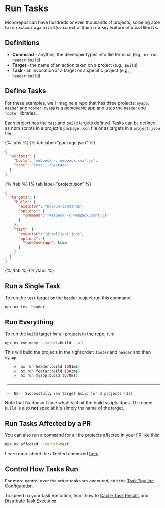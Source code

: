 # Run Tasks

Monorepos can have hundreds or even thousands of projects, so being able to run actions against all (or some) of
them is a key feature of a tool like Nx.

## Definitions

- **Command -** anything the developer types into the terminal (e.g., `nx run header:build`).
- **Target -** the name of an action taken on a project (e.g., `build`)
- **Task -** an invocation of a target on a specific project (e.g., `header:build`).

## Define Tasks

For these examples, we'll imagine a repo that has three projects: `myapp`, `header` and `footer`. `myapp` is a deployable app and uses the `header` and `footer` libraries.

Each project has the `test` and `build` targets defined. Tasks can be defined as npm scripts in a project's `package.json` file or as targets in a `project.json` file:

{% tabs %}
{% tab label="package.json" %}

```json
{
  "scripts": {
    "build": "webpack -c webpack.conf.js",
    "test": "jest --coverage"
  }
}
```

{% /tab %}
{% tab label="project.json" %}

```json
{
  "targets": {
    "build": {
      "executor": "nx:run-commands",
      "options": {
        "command": "webpack -c webpack.conf.js"
      }
    },
    "test": {
      "executor": "@nrwl/jest:jest",
      "options": {
        "codeCoverage": true
      }
    }
  }
}
```

{% /tab %}
{% /tabs %}

## Run a Single Task

To run the `test` target on the `header` project run this command:

```bash
npx nx test header
```

## Run Everything

To run the `build` target for all projects in the repo, run:

```bash
npx nx run-many --target=build --all
```

This will build the projects in the right order: `footer` and `header` and then `myapp`.

```bash title="Terminal Output"
    ✔  nx run header:build (501ms)
    ✔  nx run footer:build (503ms)
    ✔  nx run myapp:build (670ms)

 —————————————————————————————————————————————————————————————————————————————

 >  NX   Successfully ran target build for 3 projects (1s)
```

Note that Nx doesn't care what each of the build scripts does. The name `build` is also **not** special: it's simply
the name of the target.

## Run Tasks Affected by a PR

You can also run a command for all the projects affected in your PR like this:

```bash
npx nx affected --target=test
```

Learn more about the affected command [here](/concepts/affected).

## Control How Tasks Run

For more control over the order tasks are executed, edit the [Task Pipeline Configuration](../concepts/task-pipeline-configuration).

To speed up your task execution, learn how to [Cache Task Results](/core-features/cache-task-results) and [Distribute Task Execution](/core-features/distribute-task-execution)
